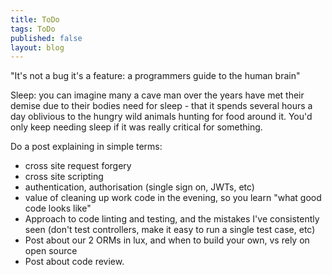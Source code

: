 ```yaml
---
title: ToDo
tags: ToDo
published: false
layout: blog
---
```


"It's not a bug it's a feature: a programmers guide to the human brain"

Sleep: you can imagine many a cave man over the years have met their demise due to their bodies need for sleep - that it spends several hours a day oblivious to the hungry wild animals hunting for food around it. You'd only keep needing sleep if it was really critical for something.

Do a post explaining in simple terms:

- cross site request forgery
- cross site scripting
- authentication, authorisation (single sign on, JWTs, etc)
- value of cleaning up work code in the evening, so you learn "what good code looks like"
- Approach to code linting and testing, and the mistakes I've consistently seen (don't test controllers, make it easy to run a single test case, etc)
- Post about our 2 ORMs in lux, and when to build your own, vs rely on open source
- Post about code review.

